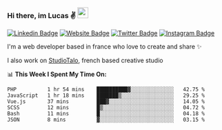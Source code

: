 ### Hi there, im Lucas ✌️ <img src="https://media.giphy.com/media/hvRJCLFzcasrR4ia7z/giphy.gif" width="25px">
[![Linkedin Badge](https://img.shields.io/badge/-LinkedIn-0e76a8?style=flat-square&logo=Linkedin&logoColor=white)](https://www.linkedin.com/in/lucasbellier/)
[![Website Badge](https://img.shields.io/badge/Website-3b5998?style=flat-square&logo=google-chrome&logoColor=white)](https://lucasblr.fr)
[![Twitter Badge](https://img.shields.io/badge/-Twitter-00acee?style=flat-square&logo=Twitter&logoColor=white)](https://twitter.com/ImJustLucas_)
[![Instagram Badge](https://img.shields.io/badge/-Instagram-e4405f?style=flat-square&logo=Instagram&logoColor=white)](https://instagram.com/luuucas.blr/)

I'm a web developer based in france who love to create and share ✨

I also work on [StudioTalo](https://talodev.fr), french based creative studio

📊 **This Week I Spent My Time On:**
<!--START_SECTION:waka-->

```text
PHP          1 hr 54 mins    ██████████▓░░░░░░░░░░░░░░   42.75 %
JavaScript   1 hr 18 mins    ███████▒░░░░░░░░░░░░░░░░░   29.25 %
Vue.js       37 mins         ███▓░░░░░░░░░░░░░░░░░░░░░   14.05 %
SCSS         12 mins         █▒░░░░░░░░░░░░░░░░░░░░░░░   04.72 %
Bash         11 mins         █░░░░░░░░░░░░░░░░░░░░░░░░   04.18 %
JSON         8 mins          ▓░░░░░░░░░░░░░░░░░░░░░░░░   03.15 %
```

<!--END_SECTION:waka-->
